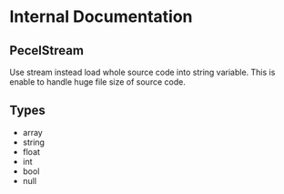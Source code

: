 # Internal Documentation

## PecelStream

Use stream instead load whole source code into string variable. 
This is enable to handle huge file size of source code.

## Types

 * array
 * string
 * float
 * int
 * bool
 * null

